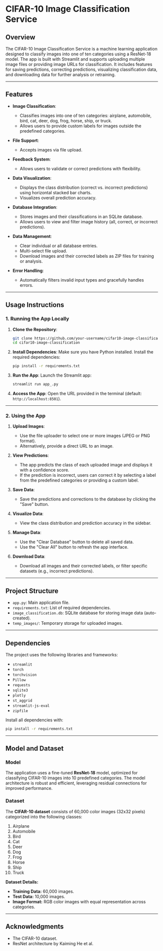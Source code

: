 # CIFAR-10 Image Classification Service

## **Overview**
The CIFAR-10 Image Classification Service is a machine learning application designed to classify images into one of ten categories using a ResNet-18 model. The app is built with Streamlit and supports uploading multiple image files or providing image URLs for classification. It includes features for saving predictions, correcting predictions, visualizing classification data, and downloading data for further analysis or retraining.

---

## **Features**
- **Image Classification**:
  - Classifies images into one of ten categories: airplane, automobile, bird, cat, deer, dog, frog, horse, ship, or truck.
  - Allows users to provide custom labels for images outside the predefined categories.

- **File Support**:
  - Accepts images via file upload.

- **Feedback System**:
  - Allows users to validate or correct predictions with flexibility.

- **Data Visualization**:
  - Displays the class distribution (correct vs. incorrect predictions) using horizontal stacked bar charts.
  - Visualizes overall prediction accuracy.

- **Database Integration**:
  - Stores images and their classifications in an SQLite database.
  - Allows users to view and filter image history (all, correct, or incorrect predictions).

- **Data Management**:
  - Clear individual or all database entries.
  - Multi-select file upload.
  - Download images and their corrected labels as ZIP files for training or analysis.

- **Error Handling**:
  - Automatically filters invalid input types and gracefully handles errors.

---

## **Usage Instructions**

### **1. Running the App Locally**
1. **Clone the Repository**:
   ```bash
   git clone https://github.com/your-username/cifar10-image-classification.git
   cd cifar10-image-classification
   ```

2. **Install Dependencies**:
   Make sure you have Python installed. Install the required dependencies:
   ```bash
   pip install -r requirements.txt
   ```

3. **Run the App**:
   Launch the Streamlit app:
   ```bash
   streamlit run app_.py
   ```

4. **Access the App**:
   Open the URL provided in the terminal (default: `http://localhost:8501`).

---

### **2. Using the App**
1. **Upload Images**:
   - Use the file uploader to select one or more images (JPEG or PNG format).
   - Alternatively, provide a direct URL to an image.

2. **View Predictions**:
   - The app predicts the class of each uploaded image and displays it with a confidence score.
   - If the prediction is incorrect, users can correct it by selecting a label from the predefined categories or providing a custom label.

3. **Save Data**:
   - Save the predictions and corrections to the database by clicking the "Save" button.

4. **Visualize Data**:
   - View the class distribution and prediction accuracy in the sidebar.

5. **Manage Data**:
   - Use the "Clear Database" button to delete all saved data.
   - Use the "Clear All" button to refresh the app interface.

6. **Download Data**:
   - Download all images and their corrected labels, or filter specific datasets (e.g., incorrect predictions).

---

## **Project Structure**
- `app.py`: Main application file.
- `requirements.txt`: List of required dependencies.
- `image_classification.db`: SQLite database for storing image data (auto-created).
- `temp_images/`: Temporary storage for uploaded images.

---

## **Dependencies**
The project uses the following libraries and frameworks:
- `streamlit`
- `torch`
- `torchvision`
- `Pillow`
- `requests`
- `sqlite3`
- `plotly`
- `st_aggrid`
- `streamlit-js-eval`
- `zipfile`

Install all dependencies with:
```bash
pip install -r requirements.txt
```

---

## **Model and Dataset**

### **Model**
The application uses a fine-tuned **ResNet-18** model, optimized for classifying CIFAR-10 images into 10 predefined categories. The model architecture is robust and efficient, leveraging residual connections for improved performance.

### **Dataset**
The **CIFAR-10 dataset** consists of 60,000 color images (32x32 pixels) categorized into the following classes:
1. Airplane
2. Automobile
3. Bird
4. Cat
5. Deer
6. Dog
7. Frog
8. Horse
9. Ship
10. Truck

**Dataset Details:**
- **Training Data:** 60,000 images.
- **Test Data:** 10,000 images.
- **Image Format:** RGB color images with equal representation across categories.

---

## **Acknowledgments**
- The CIFAR-10 dataset.
- ResNet architecture by Kaiming He et al.

